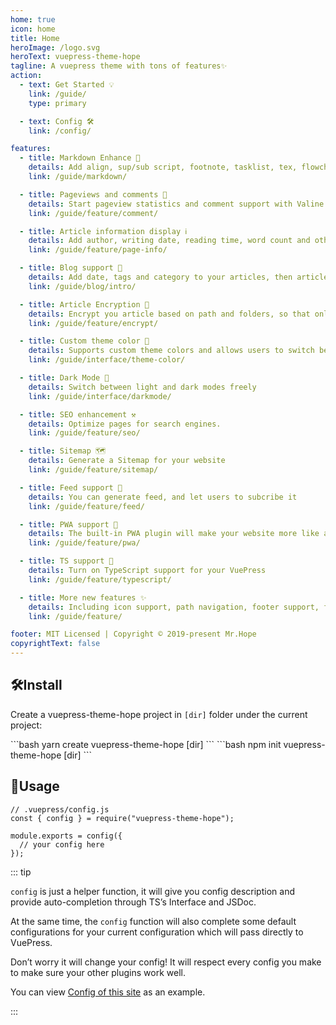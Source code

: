 ```yaml
---
home: true
icon: home
title: Home
heroImage: /logo.svg
heroText: vuepress-theme-hope
tagline: A vuepress theme with tons of features✨
action:
  - text: Get Started 💡
    link: /guide/
    type: primary

  - text: Config 🛠
    link: /config/

features:
  - title: Markdown Enhance 🧰
    details: Add align, sup/sub script, footnote, tasklist, tex, flowchart, diagram, mark and presentation support in markdown
    link: /guide/markdown/

  - title: Pageviews and comments 💬
    details: Start pageview statistics and comment support with Valine and Vssue
    link: /guide/feature/comment/

  - title: Article information display ℹ
    details: Add author, writing date, reading time, word count and other information to your article
    link: /guide/feature/page-info/

  - title: Blog support 📝
    details: Add date, tags and category to your articles, then article, tag, category and timeline list will be auto generated
    link: /guide/blog/intro/

  - title: Article Encryption 🔐
    details: Encrypt you article based on path and folders, so that only the one you want could see them
    link: /guide/feature/encrypt/

  - title: Custom theme color 🎨
    details: Supports custom theme colors and allows users to switch between preset theme colors
    link: /guide/interface/theme-color/

  - title: Dark Mode 🌙
    details: Switch between light and dark modes freely
    link: /guide/interface/darkmode/

  - title: SEO enhancement ⚒
    details: Optimize pages for search engines.
    link: /guide/feature/seo/

  - title: Sitemap 🗺
    details: Generate a Sitemap for your website
    link: /guide/feature/sitemap/

  - title: Feed support 📡
    details: You can generate feed, and let users to subcribe it
    link: /guide/feature/feed/

  - title: PWA support 📲
    details: The built-in PWA plugin will make your website more like an APP.
    link: /guide/feature/pwa/

  - title: TS support 🔧
    details: Turn on TypeScript support for your VuePress
    link: /guide/feature/typescript/

  - title: More new features ✨
    details: Including icon support, path navigation, footer support, fullscreen button, blog homepage, etc.
    link: /guide/feature/

footer: MIT Licensed | Copyright © 2019-present Mr.Hope
copyrightText: false
---
```


## 🛠Install

Create a vuepress-theme-hope project in `[dir]` folder under the current project:

<CodeGroup>
<CodeGroupItem title="yarn">
```bash
yarn create vuepress-theme-hope [dir]
```
</CodeGroupItem>

<CodeGroupItem title="npm">
```bash
npm init vuepress-theme-hope [dir]
```
</CodeGroupItem>
</CodeGroup>

## 🚀Usage

```js{2,4,6}
// .vuepress/config.js
const { config } = require("vuepress-theme-hope");

module.exports = config({
  // your config here
});
```

::: tip

`config` is just a helper function, it will give you config description and provide auto-completion through TS’s Interface and JSDoc.

At the same time, the `config` function will also complete some default configurations for your current configuration which will pass directly to VuePress.

Don’t worry it will change your config! It will respect every config you make to make sure your other plugins work well.

You can view [Config of this site][docs-config] as an example.

:::

[docs-config]: https://github.com/vuepress-theme-hope/vuepress-theme-hope/blob/v1/docs/theme/src/.vuepress/config.js
